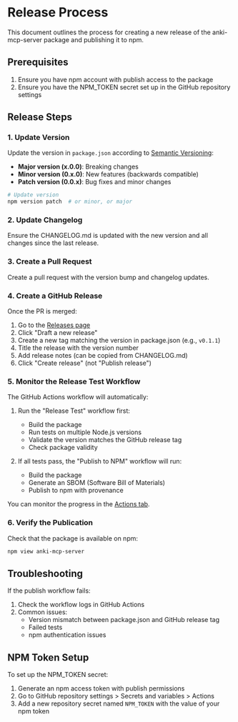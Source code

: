 # Release Process

This document outlines the process for creating a new release of the anki-mcp-server package and publishing it to npm.

## Prerequisites

1. Ensure you have npm account with publish access to the package
2. Ensure you have the NPM_TOKEN secret set up in the GitHub repository settings

## Release Steps

### 1. Update Version

Update the version in `package.json` according to [Semantic Versioning](https://semver.org/):

- **Major version (x.0.0)**: Breaking changes
- **Minor version (0.x.0)**: New features (backwards compatible)
- **Patch version (0.0.x)**: Bug fixes and minor changes

```bash
# Update version
npm version patch  # or minor, or major
```

### 2. Update Changelog

Ensure the CHANGELOG.md is updated with the new version and all changes since the last release.

### 3. Create a Pull Request

Create a pull request with the version bump and changelog updates.

### 4. Create a GitHub Release

Once the PR is merged:

1. Go to the [Releases page](https://github.com/nailuoGG/anki-mcp-server/releases)
2. Click "Draft a new release"
3. Create a new tag matching the version in package.json (e.g., `v0.1.1`)
4. Title the release with the version number
5. Add release notes (can be copied from CHANGELOG.md)
6. Click "Create release" (not "Publish release")

### 5. Monitor the Release Test Workflow

The GitHub Actions workflow will automatically:

1. Run the "Release Test" workflow first:
   - Build the package
   - Run tests on multiple Node.js versions
   - Validate the version matches the GitHub release tag
   - Check package validity

2. If all tests pass, the "Publish to NPM" workflow will run:
   - Build the package
   - Generate an SBOM (Software Bill of Materials)
   - Publish to npm with provenance

You can monitor the progress in the [Actions tab](https://github.com/nailuoGG/anki-mcp-server/actions).

### 6. Verify the Publication

Check that the package is available on npm:

```bash
npm view anki-mcp-server
```

## Troubleshooting

If the publish workflow fails:

1. Check the workflow logs in GitHub Actions
2. Common issues:
   - Version mismatch between package.json and GitHub release tag
   - Failed tests
   - npm authentication issues

## NPM Token Setup

To set up the NPM_TOKEN secret:

1. Generate an npm access token with publish permissions
2. Go to GitHub repository settings > Secrets and variables > Actions
3. Add a new repository secret named `NPM_TOKEN` with the value of your npm token
